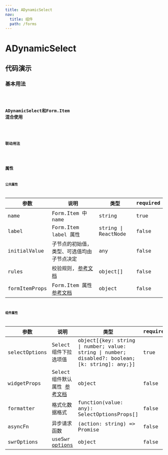 ```yaml
---
title: ADynamicSelect
nav:
  title: 组件
  path: /forms
---
```


# ADynamicSelect

## 代码演示

### 基本用法

<code src="./demo/demo1.tsx" />


### ADynamicSelect和Form.Item 混合使用

<code src="./demo/demo2.tsx" />

### 联动用法

<code src="./demo/demo3.tsx" />

## 属性

### 公共属性

| 参数                  | 说明                                                                                                                                  | 类型                | required |
| --------------------- | ------------------------------------------------------------------------------------------------------------------------------------- | ------------------- | -------- |
| name                  | Form.Item 中 name                                                                                                                            | string              | true     |
| label                 | Form.Item label 属性                                                                                                                  | string \| ReactNode | false    |
| initialValue          | 子节点的初始值，类型、可选值均由子节点决定                                                                                            | any                 | false    |
| rules                 | 校验规则, [参考文档](https://ant.design/components/form-cn/#Rule)                                     | object[]            | false    |
| formItemProps         | Form.Item 属性[参考文档](https://ant.design/components/form-cn/#Form.Item)                                                            | object              | false    |

### 组件属性

| 参数          | 说明                  | 类型                                                                                           | required |
| ------------- | --------------------- | ---------------------------------------------------------------------------------------------- | -------- |
| selectOptions | Select组件下拉选项值 | object[{key: string \| number; value: string \| number; disabled?: boolean;[k: string]: any;}] | true     |
| widgetProps | Select组件默认属性 [参考文档](https://ant.design/components/select-cn/#Select-props) | object              | false    |
| formatter | 格式化数据格式 |      function(value: any): SelectOptionsProps[]        | false    |
| asyncFn | 异步请求函数 | (action: string) => Promise | false |
| swrOptions | useSwr [options](https://github.com/vercel/swr#options) | object | false |
